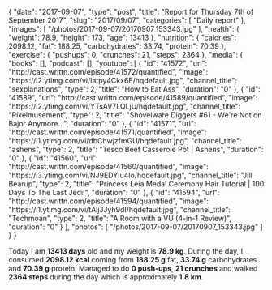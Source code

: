 {
    "date": "2017-09-07",
    "type": "post",
    "title": "Report for Thursday 7th of September 2017",
    "slug": "2017\/09\/07",
    "categories": [
        "Daily report"
    ],
    "images": [
        "\/photos\/2017-09-07\/20170907_153343.jpg"
    ],
    "health": {
        "weight": 78.9,
        "height": 173,
        "age": 13413
    },
    "nutrition": {
        "calories": 2098.12,
        "fat": 188.25,
        "carbohydrates": 33.74,
        "protein": 70.39
    },
    "exercise": {
        "pushups": 0,
        "crunches": 21,
        "steps": 2364
    },
    "media": {
        "books": [],
        "podcast": [],
        "youtube": [
            {
                "id": "41572",
                "url": "http:\/\/cast.writtn.com\/episode\/41572\/quantified",
                "image": "https:\/\/i2.ytimg.com\/vi\/Iatpy4Ckx6E\/hqdefault.jpg",
                "channel_title": "sexplanations",
                "type": 2,
                "title": "How to Eat Ass",
                "duration": "0"
            },
            {
                "id": "41589",
                "url": "http:\/\/cast.writtn.com\/episode\/41589\/quantified",
                "image": "https:\/\/i2.ytimg.com\/vi\/YTsAV7LQLjU\/hqdefault.jpg",
                "channel_title": "Pixelmusement",
                "type": 2,
                "title": "Shovelware Diggers #61 - We're Not on Bajor Anymore...",
                "duration": "0"
            },
            {
                "id": "41571",
                "url": "http:\/\/cast.writtn.com\/episode\/41571\/quantified",
                "image": "https:\/\/i1.ytimg.com\/vi\/dbChwjzfmGU\/hqdefault.jpg",
                "channel_title": "ashens",
                "type": 2,
                "title": "Tesco Beef Casserole Pot | Ashens",
                "duration": "0"
            },
            {
                "id": "41560",
                "url": "http:\/\/cast.writtn.com\/episode\/41560\/quantified",
                "image": "https:\/\/i3.ytimg.com\/vi\/NJ9EDYIu4lo\/hqdefault.jpg",
                "channel_title": "Jill Bearup",
                "type": 2,
                "title": "Princess Leia Medal Ceremony Hair Tutorial | 100 Days To The Last Jedi!",
                "duration": "0"
            },
            {
                "id": "41594",
                "url": "http:\/\/cast.writtn.com\/episode\/41594\/quantified",
                "image": "https:\/\/i1.ytimg.com\/vi\/tAljJJyh9dI\/hqdefault.jpg",
                "channel_title": "Techmoan",
                "type": 2,
                "title": "A Room with a VU  (4-in-1 Review)",
                "duration": "0"
            }
        ],
        "photos": [
            "\/photos\/2017-09-07\/20170907_153343.jpg"
        ]
    }
}

Today I am <strong>13413 days</strong> old and my weight is <strong>78.9 kg</strong>. During the day, I consumed <strong>2098.12 kcal</strong> coming from <strong>188.25 g</strong> fat, <strong>33.74 g</strong> carbohydrates and <strong>70.39 g</strong> protein. Managed to do <strong>0 push-ups</strong>, <strong>21 crunches</strong> and walked <strong>2364 steps</strong> during the day which is approximately <strong>1.8 km</strong>.